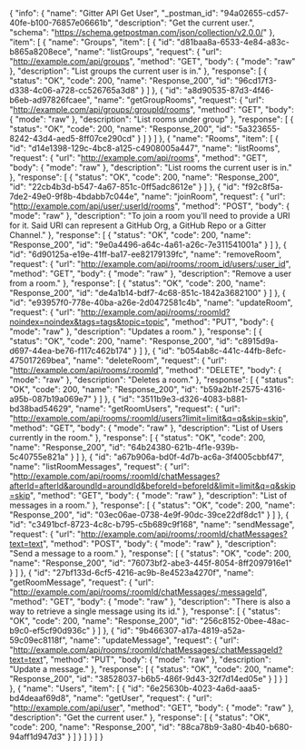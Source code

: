 {
  "info": {
    "name": "Gitter API Get User",
    "_postman_id": "94a02655-cd57-40fe-b100-76857e06661b",
    "description": "Get the current user.",
    "schema": "https://schema.getpostman.com/json/collection/v2.0.0/"
  },
  "item": [
    {
      "name": "Groups",
      "item": [
        {
          "id": "d81baa8a-6533-4e84-a83c-b865a8208ece",
          "name": "listGroups",
          "request": {
            "url": "http://example.com/api/groups",
            "method": "GET",
            "body": {
              "mode": "raw"
            },
            "description": "List groups the current user is in."
          },
          "response": [
            {
              "status": "OK",
              "code": 200,
              "name": "Response_200",
              "id": "96cd17f3-d338-4c06-a728-cc526765a3d8"
            }
          ]
        },
        {
          "id": "a8d90535-87d3-4f46-b6eb-ad97826fcaee",
          "name": "getGroupRooms",
          "request": {
            "url": "http://example.com/api/groups/:groupId/rooms",
            "method": "GET",
            "body": {
              "mode": "raw"
            },
            "description": "List rooms under group"
          },
          "response": [
            {
              "status": "OK",
              "code": 200,
              "name": "Response_200",
              "id": "5a323655-8242-43d4-aed5-8ff07ce290cd"
            }
          ]
        }
      ]
    },
    {
      "name": "Rooms",
      "item": [
        {
          "id": "d14e1398-129c-4bc8-a125-c4908005a447",
          "name": "listRooms",
          "request": {
            "url": "http://example.com/api/rooms",
            "method": "GET",
            "body": {
              "mode": "raw"
            },
            "description": "List rooms the current user is in."
          },
          "response": [
            {
              "status": "OK",
              "code": 200,
              "name": "Response_200",
              "id": "22cb4b3d-b547-4a67-851c-0ff5adc8612e"
            }
          ]
        },
        {
          "id": "f92c8f5a-7de2-49e0-9f8b-4bdabb7c044e",
          "name": "joinRoom",
          "request": {
            "url": "http://example.com/api/user/:userId/rooms",
            "method": "POST",
            "body": {
              "mode": "raw"
            },
            "description": "To join a room you'll need to provide a URI for it. Said URI can represent a GitHub Org, a GitHub Repo or a Gitter Channel."
          },
          "response": [
            {
              "status": "OK",
              "code": 200,
              "name": "Response_200",
              "id": "9e0a4496-a64c-4a61-a26c-7e311541001a"
            }
          ]
        },
        {
          "id": "6d90125a-e19e-41ff-ba17-ee82179139fc",
          "name": "removeRoom",
          "request": {
            "url": "http://example.com/api/rooms/:room_id/users/:user_id",
            "method": "GET",
            "body": {
              "mode": "raw"
            },
            "description": "Remove a user from a room."
          },
          "response": [
            {
              "status": "OK",
              "code": 200,
              "name": "Response_200",
              "id": "de4a1b14-bdf7-4c68-851c-1842a3682100"
            }
          ]
        },
        {
          "id": "e93957f0-778e-40ba-a26e-2d0472581c4b",
          "name": "updateRoom",
          "request": {
            "url": "http://example.com/api/rooms/:roomId?noindex=noindex&tags=tags&topic=topic",
            "method": "PUT",
            "body": {
              "mode": "raw"
            },
            "description": "Updates a room."
          },
          "response": [
            {
              "status": "OK",
              "code": 200,
              "name": "Response_200",
              "id": "c8915d9a-d697-44ea-be76-f117c462b174"
            }
          ]
        },
        {
          "id": "b054ab8c-441c-44fb-8efc-475017269bea",
          "name": "deleteRoom",
          "request": {
            "url": "http://example.com/api/rooms/:roomId",
            "method": "DELETE",
            "body": {
              "mode": "raw"
            },
            "description": "Deletes a room."
          },
          "response": [
            {
              "status": "OK",
              "code": 200,
              "name": "Response_200",
              "id": "b59a2b1f-2575-4316-a95b-087b19a069e7"
            }
          ]
        },
        {
          "id": "3511b9e3-d326-4083-b881-bd38bad54629",
          "name": "getRoomUsers",
          "request": {
            "url": "http://example.com/api/rooms/:roomId/users?limit=limit&q=q&skip=skip",
            "method": "GET",
            "body": {
              "mode": "raw"
            },
            "description": "List of Users currently in the room."
          },
          "response": [
            {
              "status": "OK",
              "code": 200,
              "name": "Response_200",
              "id": "64b24380-621b-4f1e-939b-5c40755e821a"
            }
          ]
        },
        {
          "id": "a67b906a-bd0f-4d7b-ac6a-3f4005cbbf47",
          "name": "listRoomMessages",
          "request": {
            "url": "http://example.com/api/rooms/:roomId/chatMessages?afterId=afterId&aroundId=aroundId&beforeId=beforeId&limit=limit&q=q&skip=skip",
            "method": "GET",
            "body": {
              "mode": "raw"
            },
            "description": "List of messages in a room."
          },
          "response": [
            {
              "status": "OK",
              "code": 200,
              "name": "Response_200",
              "id": "03ec06ae-0738-4e9f-90dc-39ce22df8dc1"
            }
          ]
        },
        {
          "id": "c3491bcf-8723-4c8c-b795-c5b689c9f168",
          "name": "sendMessage",
          "request": {
            "url": "http://example.com/api/rooms/:roomId/chatMessages?text=text",
            "method": "POST",
            "body": {
              "mode": "raw"
            },
            "description": "Send a message to a room."
          },
          "response": [
            {
              "status": "OK",
              "code": 200,
              "name": "Response_200",
              "id": "76073bf2-abe3-445f-8054-8ff2097916e1"
            }
          ]
        },
        {
          "id": "27bf133d-6cf5-4216-ac9b-8e4523a4270f",
          "name": "getRoomMessage",
          "request": {
            "url": "http://example.com/api/rooms/:roomId/chatMessages/:messageId",
            "method": "GET",
            "body": {
              "mode": "raw"
            },
            "description": "There is also a way to retrieve a single message using its id."
          },
          "response": [
            {
              "status": "OK",
              "code": 200,
              "name": "Response_200",
              "id": "256c8152-0bee-48ac-b9c0-ef5cf90d936c"
            }
          ]
        },
        {
          "id": "9b466307-a17a-4819-a52a-59c09ec8118f",
          "name": "updateMessage",
          "request": {
            "url": "http://example.com/api/rooms/:roomId/chatMessages/:chatMessageId?text=text",
            "method": "PUT",
            "body": {
              "mode": "raw"
            },
            "description": "Update a message."
          },
          "response": [
            {
              "status": "OK",
              "code": 200,
              "name": "Response_200",
              "id": "38528037-b6b5-486f-9d43-32f7d14ed05e"
            }
          ]
        }
      ]
    },
    {
      "name": "Users",
      "item": [
        {
          "id": "6e25630b-4023-4a6d-aaa5-bd4deaaf69d8",
          "name": "getUser",
          "request": {
            "url": "http://example.com/api/user",
            "method": "GET",
            "body": {
              "mode": "raw"
            },
            "description": "Get the current user."
          },
          "response": [
            {
              "status": "OK",
              "code": 200,
              "name": "Response_200",
              "id": "88ca78b9-3a80-4b40-b680-94aff1d947d3"
            }
          ]
        }
      ]
    }
  ]
}
